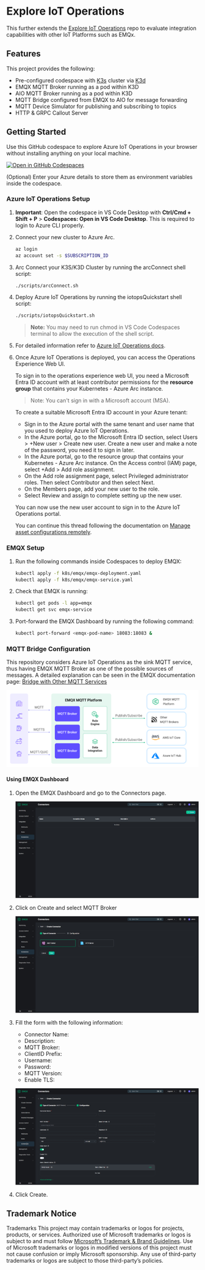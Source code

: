 # Explore IoT Operations

This further extends the [Explore IoT Operations](https://github.com/Azure-Samples/explore-iot-operations) repo to evaluate integration capabilities with other IoT Platforms such as EMQx.

## Features

This project provides the following:

* Pre-configured codespace with [K3s](https://k3s.io/) cluster via [K3d](https://k3d.io/)
* EMQX MQTT Broker running as a pod within K3D
* AIO MQTT Broker running as a pod within K3D
* MQTT Bridge configured from EMQX to AIO for message forwarding
* MQTT Device Simulator for publishing and subscribing to topics
* HTTP & GRPC Callout Server

## Getting Started

Use this GitHub codespace to explore Azure IoT Operations in your browser without installing anything on your local machine.

   [![Open in GitHub Codespaces](https://github.com/codespaces/badge.svg)](https://codespaces.new/ldandrade/explore-iot-operations?quickstart=1)

(Optional) Enter your Azure details to store them as environment variables inside the codespace.

### Azure IoT Operations Setup

1. **Important**: Open the codespace in VS Code Desktop with **Ctrl/Cmd + Shift + P** > **Codespaces: Open in VS Code Desktop**. This is required to login to Azure CLI properly.

1. Connect your new cluster to Azure Arc.

   ```bash
   az login
   az account set -s $SUBSCRIPTION_ID
   ```

1. Arc Connect your K3S/K3D Cluster by running the arcConnect shell script:

   ```bash
   ./scripts/arcConnect.sh
   ```

1. Deploy Azure IoT Operations by running the iotopsQuickstart shell script:

   ```bash
   ./scripts/iotopsQuickstart.sh
   ```
   
   > **Note:** You may need to run chmod in VS Code Codespaces terminal to allow the execution of the shell script.

1. For detailed information refer to [Azure IoT Operations docs](https://learn.microsoft.com/azure/iot-operations/get-started/quickstart-deploy?tabs=codespaces).

1. Once Azure IoT Operations is deployed, you can access the Operations Experience Web UI.

   To sign in to the operations experience web UI, you need a Microsoft Entra ID account with at least contributor permissions for the **resource group** that contains your Kubernetes - Azure Arc instance. 

   > Note: You can't sign in with a Microsoft account (MSA). 

   To create a suitable Microsoft Entra ID account in your Azure tenant:

   * Sign in to the Azure portal with the same tenant and user name that you used to deploy Azure IoT Operations.
   * In the Azure portal, go to the Microsoft Entra ID section, select Users > +New user > Create new user. Create a new user and make a note of the password, you need it to sign in later.
   * In the Azure portal, go to the resource group that contains your Kubernetes - Azure Arc instance. On the Access control (IAM) page, select +Add > Add role assignment.
   * On the Add role assignment page, select Privileged administrator roles. Then select Contributor and then select Next.
   * On the Members page, add your new user to the role.
   * Select Review and assign to complete setting up the new user.

   You can now use the new user account to sign in to the Azure IoT Operations portal.

   You can continue this thread following the documentation on [Manage asset configurations remotely](https://learn.microsoft.com/en-us/azure/iot-operations/discover-manage-assets/howto-manage-assets-remotely?tabs=portal).

### EMQX Setup

1. Run the following commands inside Codespaces to deploy EMQX:
   ```bash
   kubectl apply -f k8s/emqx/emqx-deployment.yaml
   kubectl apply -f k8s/emqx/emqx-service.yaml
   ```

1. Check that EMQX is running:
   ```bash
   kubectl get pods -l app=emqx
   kubectl get svc emqx-service
   ```

1. Port-forward the EMQX Dashboard by running the following command:
   ```bash
   kubectl port-forward <emqx-pod-name> 18083:18083 &
   ```

### MQTT Bridge Configuration

This repository considers Azure IoT Operations as the sink MQTT service, thus having EMQX MQTT Broker as one of the possible sources of messages. A detailed explanation can be seen in the EMQX documentation page: [Bridge with Other MQTT Services](https://docs.emqx.com/en/emqx/latest/data-integration/data-bridge-mqtt.html#how-it-works)

![alt text](image.png)

#### Using EMQX Dashboard

1. Open the EMQX Dashboard and go to the Connectors page.

   ![alt text](image-1.png)

2. Click on Create and select MQTT Broker

   ![alt text](image-2.png)

3. Fill the form with the following information:

   * Connector Name:
   * Description:
   * MQTT Broker:
   * ClientID Prefix:
   * Username:
   * Password:
   * MQTT Version:
   * Enable TLS:
   
   ![alt text](image-3.png)

4. Click Create.

## Trademark Notice

Trademarks This project may contain trademarks or logos for projects, products, or services. Authorized use of Microsoft trademarks or logos is subject to and must follow [Microsoft’s Trademark & Brand Guidelines](https://www.microsoft.com/legal/intellectualproperty/trademarks/usage/general). Use of Microsoft trademarks or logos in modified versions of this project must not cause confusion or imply Microsoft sponsorship. Any use of third-party trademarks or logos are subject to those third-party’s policies.